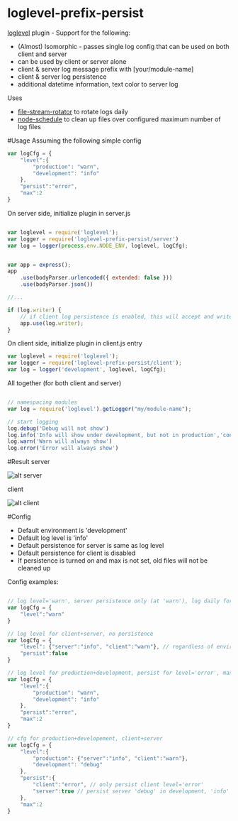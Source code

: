 # loglevel-prefix-persist
[loglevel](http://github.com/pimterry/loglevel) plugin - Support for the following:

* (Almost) Isomorphic - passes single log config that can be used on both client and server
* can be used by client or server alone
* client & server log message prefix with [your/module-name] 
* client & server log persistence
* additional datetime information, text color to server log

Uses 
* [file-stream-rotator](http://github.com/ftliou/file-stream-rotator) to rotate logs daily
* [node-schedule](http://github.com/node-schedule/node-schedule) to clean up files over configured maximum number of log files


#Usage 
Assuming the following simple config
```javascript
var logCfg = {
    "level":{
        "production": "warn",
        "development": "info"
    },
    "persist":"error",
    "max":2
}
```

On server side, initialize plugin in server.js
```javascript

var loglevel = require('loglevel');
var logger = require('loglevel-prefix-persist/server')
var log = logger(process.env.NODE_ENV, loglevel, logCfg);


var app = express();
app
    .use(bodyParser.urlencoded({ extended: false }))
    .use(bodyParser.json())

//...

if (log.writer) {
	// if client log persistence is enabled, this will accept and writes logs coming from client side
    app.use(log.writer);
}


```

On client side, initialize plugin in client.js entry
```javascript
var loglevel = require('loglevel');
var logger = require('loglevel-prefix-persist/client');
var log = logger('development', loglevel, logCfg);

```


All together (for both client and server)
```javascript

// namespacing modules
var log = require('loglevel').getLogger("my/module-name");

// start logging
log.debug('Debug will not show')
log.info('Info will show under development, but not in production','config',logCfg)
log.warn('Warn will always show')
log.error('Error will always show')
```
#Result
server

![alt server](https://cloud.githubusercontent.com/assets/5211544/20420010/57eb5c6c-ad95-11e6-8d00-f5ba7c38e937.png)

client

![alt client](https://cloud.githubusercontent.com/assets/5211544/20420012/5c2b15b0-ad95-11e6-8a31-a346915f971c.png)

#Config
* Default environment is 'development'
* Default log level is 'info'
* Default persistence for server is same as log level
* Default persistence for client is disabled
* If persistence is turned on and max is not set, old files will not be cleaned up

Config examples:
```javascript

// log level='warn', server persistence only (at 'warn'), log daily forever
var logCfg = {
	"level":"warn"
}

// log level for client+server, no persistence
var logCfg = {
	"level": {"server":"info", "client":"warn"}, // regardless of environment
	"persist":false
}

// log level for production+development, persist for level='error', max 2 days log
var logCfg = {
    "level":{
        "production": "warn",
        "development": "info"
    },
    "persist":"error",
    "max":2
}

// cfg for production+developement, client+server
var logCfg = {
    "level":{
        "production": {"server":"info", "client":"warn"},
        "development": "debug"
    },
    "persist":{
        "client":"error", // only persist client level='error'
        "server":true // persist server 'debug' in development, 'info' in production
    },
    "max":2
}


```